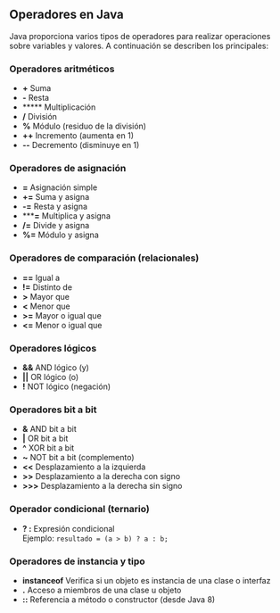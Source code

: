 ## Operadores en Java

Java proporciona varios tipos de operadores para realizar operaciones sobre variables y valores. A continuación se describen los principales:

### Operadores aritméticos

- **+**  Suma
- **-**  Resta
- *****  Multiplicación
- **/**  División
- **%**  Módulo (residuo de la división)
- **++** Incremento (aumenta en 1)
- **--** Decremento (disminuye en 1)

### Operadores de asignación

- **=**   Asignación simple
- **+=**  Suma y asigna
- **-=**  Resta y asigna
- *****=** Multiplica y asigna
- **/=**  Divide y asigna
- **%=**  Módulo y asigna

### Operadores de comparación (relacionales)

- **==**  Igual a
- **!=**  Distinto de
- **>**   Mayor que
- **<**   Menor que
- **>=**  Mayor o igual que
- **<=**  Menor o igual que

### Operadores lógicos

- **&&**  AND lógico (y)
- **||**  OR lógico (o)
- **!**   NOT lógico (negación)

### Operadores bit a bit

- **&**   AND bit a bit
- **|**   OR bit a bit
- **^**   XOR bit a bit
- **~**   NOT bit a bit (complemento)
- **<<**  Desplazamiento a la izquierda
- **>>**  Desplazamiento a la derecha con signo
- **>>>** Desplazamiento a la derecha sin signo

### Operador condicional (ternario)

- **? :**  Expresión condicional  
  Ejemplo: `resultado = (a > b) ? a : b;`

### Operadores de instancia y tipo

- **instanceof**  Verifica si un objeto es instancia de una clase o interfaz
- **.**           Acceso a miembros de una clase u objeto
- **::**          Referencia a método o constructor (desde Java 8)

